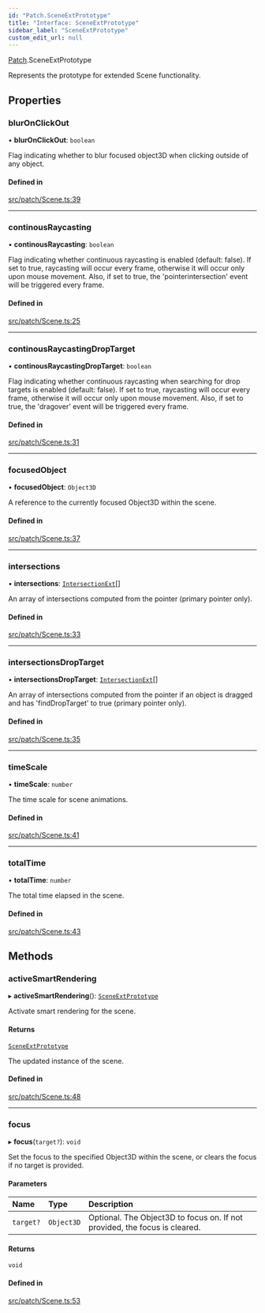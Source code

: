 ```yaml
---
id: "Patch.SceneExtPrototype"
title: "Interface: SceneExtPrototype"
sidebar_label: "SceneExtPrototype"
custom_edit_url: null
---
```


[Patch](../namespaces/Patch.md).SceneExtPrototype

Represents the prototype for extended Scene functionality.

## Properties

### blurOnClickOut

• **blurOnClickOut**: `boolean`

Flag indicating whether to blur focused object3D when clicking outside of any object.

#### Defined in

[src/patch/Scene.ts:39](https://github.com/agargaro/three.ez/blob/ee63373/src/patch/Scene.ts#L39)

___

### continousRaycasting

• **continousRaycasting**: `boolean`

Flag indicating whether continuous raycasting is enabled (default: false).
If set to true, raycasting will occur every frame, otherwise it will occur only upon mouse movement. 
Also, if set to true, the 'pointerintersection' event will be triggered every frame.

#### Defined in

[src/patch/Scene.ts:25](https://github.com/agargaro/three.ez/blob/ee63373/src/patch/Scene.ts#L25)

___

### continousRaycastingDropTarget

• **continousRaycastingDropTarget**: `boolean`

Flag indicating whether continuous raycasting when searching for drop targets is enabled (default: false).
If set to true, raycasting will occur every frame, otherwise it will occur only upon mouse movement. 
Also, if set to true, the 'dragover' event will be triggered every frame.

#### Defined in

[src/patch/Scene.ts:31](https://github.com/agargaro/three.ez/blob/ee63373/src/patch/Scene.ts#L31)

___

### focusedObject

• **focusedObject**: `Object3D`

A reference to the currently focused Object3D within the scene.

#### Defined in

[src/patch/Scene.ts:37](https://github.com/agargaro/three.ez/blob/ee63373/src/patch/Scene.ts#L37)

___

### intersections

• **intersections**: [`IntersectionExt`](Events.IntersectionExt.md)[]

An array of intersections computed from the pointer (primary pointer only).

#### Defined in

[src/patch/Scene.ts:33](https://github.com/agargaro/three.ez/blob/ee63373/src/patch/Scene.ts#L33)

___

### intersectionsDropTarget

• **intersectionsDropTarget**: [`IntersectionExt`](Events.IntersectionExt.md)[]

An array of intersections computed from the pointer if an object is dragged and has 'findDropTarget' to true (primary pointer only).

#### Defined in

[src/patch/Scene.ts:35](https://github.com/agargaro/three.ez/blob/ee63373/src/patch/Scene.ts#L35)

___

### timeScale

• **timeScale**: `number`

The time scale for scene animations.

#### Defined in

[src/patch/Scene.ts:41](https://github.com/agargaro/three.ez/blob/ee63373/src/patch/Scene.ts#L41)

___

### totalTime

• **totalTime**: `number`

The total time elapsed in the scene.

#### Defined in

[src/patch/Scene.ts:43](https://github.com/agargaro/three.ez/blob/ee63373/src/patch/Scene.ts#L43)

## Methods

### activeSmartRendering

▸ **activeSmartRendering**(): [`SceneExtPrototype`](Patch.SceneExtPrototype.md)

Activate smart rendering for the scene.

#### Returns

[`SceneExtPrototype`](Patch.SceneExtPrototype.md)

The updated instance of the scene.

#### Defined in

[src/patch/Scene.ts:48](https://github.com/agargaro/three.ez/blob/ee63373/src/patch/Scene.ts#L48)

___

### focus

▸ **focus**(`target?`): `void`

Set the focus to the specified Object3D within the scene, or clears the focus if no target is provided.

#### Parameters

| Name | Type | Description |
| :------ | :------ | :------ |
| `target?` | `Object3D` | Optional. The Object3D to focus on. If not provided, the focus is cleared. |

#### Returns

`void`

#### Defined in

[src/patch/Scene.ts:53](https://github.com/agargaro/three.ez/blob/ee63373/src/patch/Scene.ts#L53)
